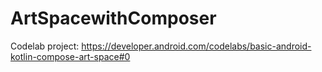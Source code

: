 # ArtSpacewithComposer
Codelab project: https://developer.android.com/codelabs/basic-android-kotlin-compose-art-space#0
